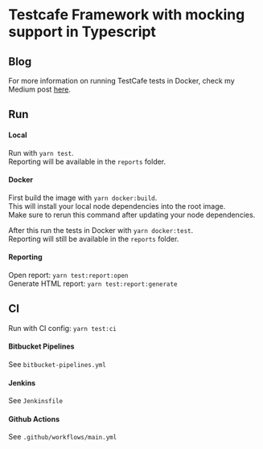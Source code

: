 # Testcafe Framework with mocking support in Typescript

## Blog
For more information on running TestCafe tests in Docker, check my Medium post [here](https://rhendricksen.medium.com/running-testcafe-tests-in-docker-locally-and-in-ci-jenkins-cf8d72b69bbb). 

## Run

#### Local
Run with `yarn test`.  
Reporting will be available in the `reports` folder.

#### Docker  
First build the image with `yarn docker:build`.  
This will install your local node dependencies into the root image.  
Make sure to rerun this command after updating your node dependencies.  

After this run the tests in Docker with `yarn docker:test`.  
Reporting will still be available in the `reports` folder.

#### Reporting
Open report: `yarn test:report:open`  
Generate HTML report: `yarn test:report:generate`

## CI
Run with CI config: `yarn test:ci`

#### Bitbucket Pipelines
See `bitbucket-pipelines.yml`

#### Jenkins
See `Jenkinsfile`

#### Github Actions
See `.github/workflows/main.yml`
